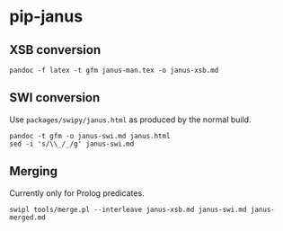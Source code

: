 # pip-janus

## XSB conversion

    pandoc -f latex -t gfm janus-man.tex -o janus-xsb.md

## SWI conversion

Use `packages/swipy/janus.html` as produced by the normal build.

    pandoc -t gfm -o janus-swi.md janus.html
	sed -i 's/\\_/_/g' janus-swi.md

## Merging

Currently only for Prolog predicates.

    swipl tools/merge.pl --interleave janus-xsb.md janus-swi.md janus-merged.md
